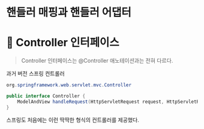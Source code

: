 핸들러 매핑과 핸들러 어댑터
===========================
   
# 📘 Controller 인터페이스
> Controller 인터페이스는 @Controller 애노테이션과는 전혀 다르다.
   
과거 버전 스프링 컨트롤러
```java  
org.springframework.web.servlet.mvc.Controller
```  
```java
public interface Controller {
    ModelAndView handleRequest(HttpServletRequest request, HttpServletResponse response) throws Exception;
}
```
스프링도 처음에는 이런 딱딱한 형식의 컨트롤러를 제공했다.

